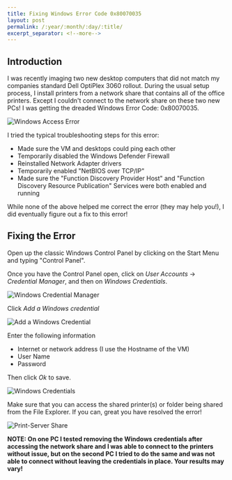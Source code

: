 ```yaml
---
title: Fixing Windows Error Code 0x80070035
layout: post
permalink: /:year/:month/:day/:title/
excerpt_separator: <!--more-->
---
```


## Introduction
I was recently imaging two new desktop computers that did not match my companies standard Dell OptiPlex 3060 rollout. During the usual setup process, I install printers from a network share that contains all of the office printers. Except I couldn't connect to the network share on these two new PCs! I was getting the dreaded Windows Error Code: 0x80070035.

<img src="//dl.dropboxusercontent.com/s/3ux3506gjiwq0xr/image1.PNG" alt="Windows Access Error">

I tried the typical troubleshooting steps for this error:
- Made sure the VM and desktops could ping each other
- Temporarily disabled the Windows Defender Firewall
- Reinstalled Network Adapter drivers
- Temporarily enabled "NetBIOS over TCP/IP"
- Made sure the "Function Discovery Provider Host" and "Function Discovery Resource Publication" Services were both enabled and running

While none of the above helped me correct the error (they may help you!), I did eventually figure out a fix to this error!

<!--more-->

## Fixing the Error

Open up the classic Windows Control Panel by clicking on the Start Menu and typing "Control Panel".

Once you have the Control Panel open, click on *User Accounts* → *Credential Manager*, and then on *Windows Credentials*.

<img src="//dl.dropboxusercontent.com/s/ed8osob2jj06p9g/image2.PNG" alt="Windows Credential Manager">

Click *Add a Windows credential*

<img src="//dl.dropboxusercontent.com/s/xtrvw7toj6fv8of/image3.PNG" alt="Add a Windows Credential">

Enter the following information
- Internet or network address (I use the Hostname of the VM)
- User Name
- Password

Then click *Ok* to save.

<img src="//dl.dropboxusercontent.com/s/gfxwua0xt5rdc6i/image4.PNG" alt="Windows Credentials">

Make sure that you can access the shared printer(s) or folder being shared from the File Explorer. If you can, great you have resolved the error!

<img src="//dl.dropboxusercontent.com/s/ccde3ygf5ntgsy2/image5.PNG" alt="Print-Server Share">

**NOTE: On one PC I tested removing the Windows credentials after accessing the network share and I was able to connect to the printers without issue, but on the second PC I tried to do the same and was not able to connect without leaving the credentials in place. Your results may vary!**